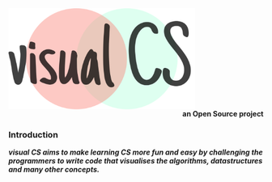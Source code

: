 <img src="./src/assets/logo/visualCS.png" height="200px" align="center">

<div align="right"><b>an Open Source project</b></div>

### Introduction

**_visual CS aims to make learning CS more fun and easy by challenging the programmers to write code that visualises the algorithms, datastructures and many other concepts._**
